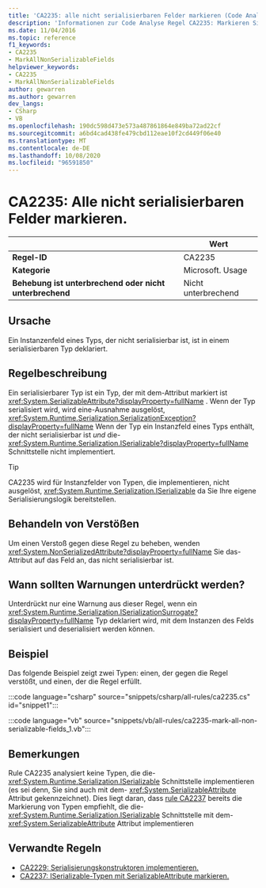 ```yaml
---
title: 'CA2235: alle nicht serialisierbaren Felder markieren (Code Analyse)'
description: 'Informationen zur Code Analyse Regel CA2235: Markieren Sie alle nicht serialisierbaren Felder.'
ms.date: 11/04/2016
ms.topic: reference
f1_keywords:
- CA2235
- MarkAllNonSerializableFields
helpviewer_keywords:
- CA2235
- MarkAllNonSerializableFields
author: gewarren
ms.author: gewarren
dev_langs:
- CSharp
- VB
ms.openlocfilehash: 190dc598d473e573a487861864e849ba72ad22cf
ms.sourcegitcommit: a6bd4cad438fe479cbd112eae10f2cd449f06e40
ms.translationtype: MT
ms.contentlocale: de-DE
ms.lasthandoff: 10/08/2020
ms.locfileid: "96591850"
---
```

# <a name="ca2235-mark-all-non-serializable-fields"></a>CA2235: Alle nicht serialisierbaren Felder markieren.

| | Wert |
|-|-|
| **Regel-ID** |CA2235|
| **Kategorie** |Microsoft. Usage|
| **Behebung ist unterbrechend oder nicht unterbrechend** |Nicht unterbrechend|

## <a name="cause"></a>Ursache

Ein Instanzenfeld eines Typs, der nicht serialisierbar ist, ist in einem serialisierbaren Typ deklariert.

## <a name="rule-description"></a>Regelbeschreibung

Ein serialisierbarer Typ ist ein Typ, der mit dem-Attribut markiert ist <xref:System.SerializableAttribute?displayProperty=fullName> . Wenn der Typ serialisiert wird, wird eine-Ausnahme ausgelöst, <xref:System.Runtime.Serialization.SerializationException?displayProperty=fullName> Wenn der Typ ein Instanzfeld eines Typs enthält, der nicht serialisierbar ist *und* die- <xref:System.Runtime.Serialization.ISerializable?displayProperty=fullName> Schnittstelle nicht implementiert.

> [!TIP]
> CA2235 wird für Instanzfelder von Typen, die implementieren, nicht ausgelöst, <xref:System.Runtime.Serialization.ISerializable> da Sie Ihre eigene Serialisierungslogik bereitstellen.

## <a name="how-to-fix-violations"></a>Behandeln von Verstößen

Um einen Verstoß gegen diese Regel zu beheben, wenden <xref:System.NonSerializedAttribute?displayProperty=fullName> Sie das-Attribut auf das Feld an, das nicht serialisierbar ist.

## <a name="when-to-suppress-warnings"></a>Wann sollten Warnungen unterdrückt werden?

Unterdrückt nur eine Warnung aus dieser Regel, wenn ein <xref:System.Runtime.Serialization.ISerializationSurrogate?displayProperty=fullName> Typ deklariert wird, mit dem Instanzen des Felds serialisiert und deserialisiert werden können.

## <a name="example"></a>Beispiel

Das folgende Beispiel zeigt zwei Typen: einen, der gegen die Regel verstößt, und einen, der die Regel erfüllt.

:::code language="csharp" source="snippets/csharp/all-rules/ca2235.cs" id="snippet1":::

:::code language="vb" source="snippets/vb/all-rules/ca2235-mark-all-non-serializable-fields_1.vb":::

## <a name="remarks"></a>Bemerkungen

Rule CA2235 analysiert keine Typen, die die- <xref:System.Runtime.Serialization.ISerializable> Schnittstelle implementieren (es sei denn, Sie sind auch mit dem- <xref:System.SerializableAttribute> Attribut gekennzeichnet). Dies liegt daran, dass [rule CA2237](ca2237.md) bereits die Markierung von Typen empfiehlt, die die- <xref:System.Runtime.Serialization.ISerializable> Schnittstelle mit dem- <xref:System.SerializableAttribute> Attribut implementieren

## <a name="related-rules"></a>Verwandte Regeln

- [CA2229: Serialisierungskonstruktoren implementieren.](ca2229.md)
- [CA2237: ISerializable-Typen mit SerializableAttribute markieren.](ca2237.md)
